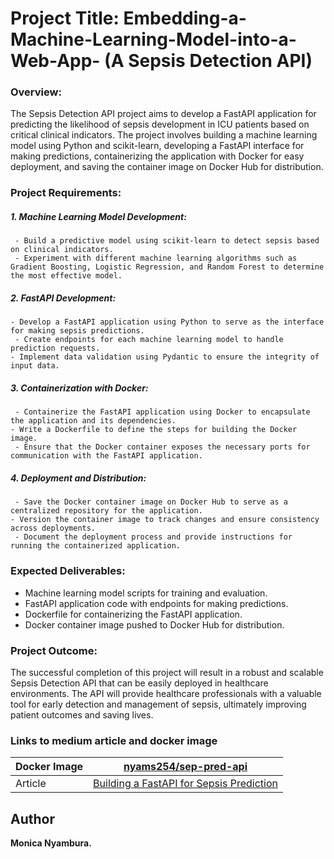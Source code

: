 
# Project Title: Embedding-a-Machine-Learning-Model-into-a-Web-App- (A Sepsis Detection API)

### Overview:

The Sepsis Detection API project aims to develop a FastAPI application for predicting the likelihood of sepsis development in ICU patients based on critical clinical indicators. The project involves building a machine learning model using Python and scikit-learn, developing a FastAPI interface for making predictions, containerizing the application with Docker for easy deployment, and saving the container image on Docker Hub for distribution.

### Project Requirements:
##### 1. Machine Learning Model Development:
     - Build a predictive model using scikit-learn to detect sepsis based on clinical indicators.
     - Experiment with different machine learning algorithms such as Gradient Boosting, Logistic Regression, and Random Forest to determine the most effective model.

##### 2. FastAPI Development:
    - Develop a FastAPI application using Python to serve as the interface for making sepsis predictions.
     - Create endpoints for each machine learning model to handle prediction requests.
    - Implement data validation using Pydantic to ensure the integrity of input data.

##### 3. Containerization with Docker:
     - Containerize the FastAPI application using Docker to encapsulate the application and its dependencies.
    - Write a Dockerfile to define the steps for building the Docker image.
     - Ensure that the Docker container exposes the necessary ports for communication with the FastAPI application.

##### 4. Deployment and Distribution:
     - Save the Docker container image on Docker Hub to serve as a centralized repository for the application.
    - Version the container image to track changes and ensure consistency across deployments.
     - Document the deployment process and provide instructions for running the containerized application.

### Expected Deliverables:
 - Machine learning model scripts for training and evaluation.
 - FastAPI application code with endpoints for making predictions.
 - Dockerfile for containerizing the FastAPI application.
 - Docker container image pushed to Docker Hub for distribution.

### Project Outcome:
 The successful completion of this project will result in a robust and scalable Sepsis Detection API that can be easily deployed in healthcare environments. The API will provide healthcare professionals with a valuable tool for early detection and management of sepsis, ultimately improving patient outcomes and saving lives.

 ### Links to medium article and docker image

  | Docker Image               | [nyams254/sep-pred-api](https://hub.docker.com/repository/docker/nyams254/sep-pred-api) |
 |---------------------------|---------------------------------------------------------------------------------------|
 | Article                   | [Building a FastAPI for Sepsis Prediction](https://medium.com/@nyamburam12/title-building-a-fastapi-for-sepsis-prediction-3bc0f7f89b70) |

 ## Author 

 <b> Monica Nyambura.

